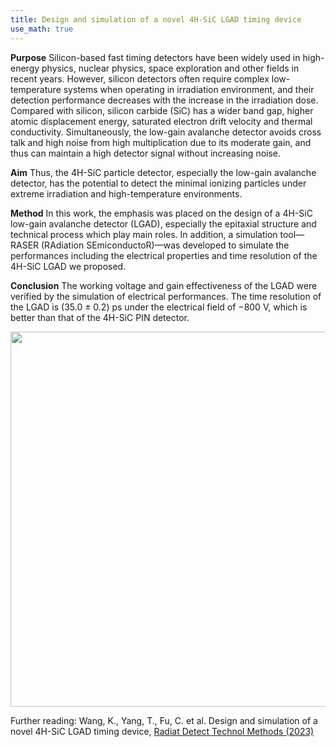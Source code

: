 ```yaml
---
title: Design and simulation of a novel 4H-SiC LGAD timing device 
use_math: true  
---
```


**Purpose** Silicon-based fast timing detectors have been widely used in high-energy physics, nuclear physics, space exploration and other fields in recent years. However, silicon detectors often require complex low-temperature systems when operating in irradiation environment, and their detection performance decreases with the increase in the irradiation dose. Compared with silicon, silicon carbide (SiC) has a wider band gap, higher atomic displacement energy, saturated electron drift velocity and thermal conductivity. Simultaneously, the low-gain avalanche detector avoids cross talk and high noise from high multiplication due to its moderate gain, and thus can maintain a high detector signal without increasing noise.

**Aim** Thus, the 4H-SiC particle detector, especially the low-gain avalanche detector, has the potential to detect the minimal ionizing particles under extreme irradiation and high-temperature environments.

**Method** In this work, the emphasis was placed on the design of a 4H-SiC low-gain avalanche detector (LGAD), especially the epitaxial structure and technical process which play main roles. In addition, a simulation tool—RASER (RAdiation SEmiconductoR)—was developed to simulate the performances including the electrical properties and time resolution of the 4H-SiC LGAD we proposed.

**Conclusion** The working voltage and gain effectiveness of the LGAD were verified by the simulation of electrical performances. The time resolution of the LGAD is (35.0 ± 0.2) ps under the electrical field of −800 V, which is better than that of the 4H-SiC PIN detector.

<a href="/docs/publications/p5_sic_lgad_design_fig6.png">
<img src="/docs/publications/p5_sic_lgad_design_fig6.png" width="600"/>
</a>


Further reading: Wang, K., Yang, T., Fu, C. et al. Design and simulation of a novel 4H-SiC LGAD timing device, [Radiat Detect Technol Methods (2023)](https://doi.org/10.1007/s41605-023-00431-y)
